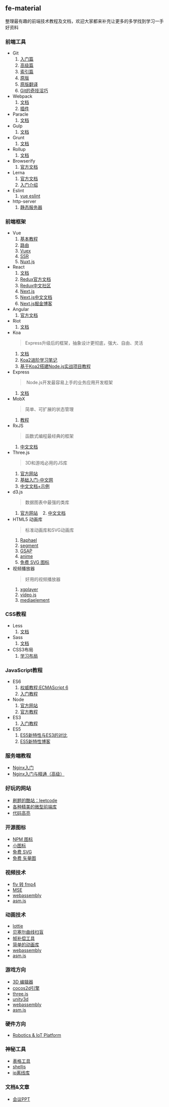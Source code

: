 ## fe-material

整理最有趣的前端技术教程及文档，欢迎大家都来补充让更多的多学找到学习一手好资料


### 前端工具
  - Git
    1. [入门篇](https://backlog.com/git-tutorial/cn/intro/intro1_1.html)
    2. [高级篇](https://backlog.com/git-tutorial/cn/stepup/stepup1_1.html)
    3. [索引篇](https://backlog.com/git-tutorial/cn/reference/)
    4. [原版](https://www.atlassian.com/git/tutorials/merging-vs-rebasing)
    5. [原版翻译](https://github.com/geeeeeeeeek/git-recipes/wiki/1.1-%E6%9E%9C%E5%A3%B3%E4%B8%AD%E7%9A%84-Git)
    6. [Git的奇技淫巧](https://github.com/cucygh/git-tips)
  - Webpack
    1. [文档](https://doc.webpack-china.org/concepts/)
    2. [插件](https://doc.webpack-china.org/plugins/)
  - Paracle
    1. [文档](https://parceljs.org/)
  - Gulp
    1. [文档](https://www.gulpjs.com.cn/)
  - Grunt
    1. [文档](http://www.gruntjs.net/)
  - Rollup
    1. [文档](http://www.rollupjs.com/)
  - Browserify
    1. [官方文档](http://browserify.org/)
  - Lerna
    1. [官方文档](https://github.com/lerna/lerna)
    2. [入门介绍](https://www.jianshu.com/p/63ec67445b0f)
  - Eslint
    1. [vue eslint](https://mysticatea.github.io/vue-eslint-demo/)
  - http-server
    1. [静态服务器](https://www.npmjs.com/package/http-server)
### 前端框架
  - Vue
    1. [基本教程](https://cn.vuejs.org/)
    2. [路由](https://router.vuejs.org/)
    3. [Vuex](https://vuex.vuejs.org/)
    4. [SSR](https://ssr.vuejs.org/)
    5. [Nuxt.js](https://zh.nuxtjs.org/)
  - React
    1. [文档](https://doc.react-china.org/)
    2. [Redux官方文档](http://cn.redux.js.org/)
    3. [Redux中文社区](http://www.redux.org.cn/)
    4. [Next.js](https://zeit.co/blog/next4)
    5. [Next.js中文文档](http://nextjs.frontendx.cn/docs)
    6. [Next.js掘金博客](https://juejin.im/entry/59791d8f6fb9a03c391b557e)
  - Angular
    1. [官方文档](https://angular.cn/)
  - Riot
    1. [文档](http://riotjs.com/v2/zh/)
  - Koa
    > Express升级后的框架，抽象设计更彻底，强大、自由、灵活
    1. [文档](https://koa.bootcss.com/)
    2. [Koa2进阶学习笔记](https://chenshenhai.github.io/koa2-note/)
    3. [基于Koa2搭建Node.js实战项目教程](https://github.com/ikcamp/koa2-tutorial)
  - Express
    >  Node.js开发最容易上手的业务应用开发框架
    1. [文档](http://expressjs.com/zh-cn/)
  - MobX
    > 简单、可扩展的状态管理
    1. [教程](http://cn.mobx.js.org/)
  - RxJS
    > 函数式编程最经典的框架
    1. [中文文档](http://cn.rx.js.org/)
  - Three.js
    > 3D和游戏必用的JS库
    1. [官方网站](https://threejs.org/)
    2. [基础入门-中文网](http://www.hewebgl.com/article/articledir/1)
    3. [中文文档+示例](https://teakki.com/p/58a3ef1bf0d40775548c908f)
  - d3.js
    > 数据图表中最强的类库
    1. [官方网站](https://d3js.org/)
    2. [中文文档](https://github.com/xswei/d3js_doc)
  - HTML5 动画库
    > 标准动画库和SVG动画库
    1. [Raphael](http://dmitrybaranovskiy.github.io/raphael/)
    2. [segment](http://lmgonzalves.github.io/segment/)
    3. [GSAP](https://greensock.com/gsap)
    4. [anime](http://animejs.com/)
    5. [免费 SVG 图标](https://icomoon.io)
  - 视频播放器
    > 好用的视频播放器
    1. [xgplayer](https://github.com/bytedance/xgplayer)
    2. [video.js](https://github.com/videojs/video.js)
    3. [mediaelement](https://github.com/mediaelement/mediaelement)
    
### CSS教程
  - Less
    1. [文档](http://less.bootcss.com/)
  - Sass
    1. [文档](http://sass.bootcss.com/docs/sass-reference/)
  - CSS3布局
    1. [学习布局](http://zh.learnlayout.com/)

### JavaScript教程
  - ES6
    1. [权威教程:ECMAScript 6](http://es6-features.org/#Constants)
    2. [入门教程](http://es6.ruanyifeng.com/)
  - Node
    1. [官方网站](http://nodejs.cn/)
    2. [官方教程](http://nodejs.cn/api/)
  - ES3
    1. [入门教程](http://www.runoob.com/js/js-tutorial.html)
  - ES5
    1. [ES5新特性与ES3的对比](http://www.hahack.com/wiki/javascript-es5.html#es5-%E7%9A%84%E6%96%B0%E7%89%B9%E6%80%A7)
    2. [ES5新特性博客](http://pij.robinqu.me/JavaScript_Core/ECMAScript/es5.html)

### 服务端教程
  - [Nginx入门](http://cnt1992.xyz/2016/03/18/simple-intro-to-nginx/)
  - [Nginx入门与精通（高级）](http://tengine.taobao.org/book/#)

### 好玩的网站
  - [刷题的酷站：leetcode](https://leetcode.com/)
  - [各种精美的微型前端库](http://microjs.com/)
  - [代码高亮](https://c7sky.com/syntax-highlighting-with-prismjs.html)

### 开源图标
  - [NPM 图标](https://nodei.co/)
  - [小图标](https://shields.io/)
  - [免费 SVG](https://icomoon.io/app/#/select)
  - [免费 矢量图](http://www.iconfont.cn/)

### 视频技术
  - [ flv 转 fmp4 ](https://blog.csdn.net/g332065255/article/details/71158863)
  - [ MSE ](https://www.w3.org/TR/media-source/)
  - [ webassembly ](https://webassembly.org/)
  - [asm.js](http://asmjs.org/)

### 动画技术
  - [lottie](http://airbnb.io/lottie/)
  - [贝塞尔曲线扫盲](http://www.html-js.com/article/1628)
  - [帧补偿工具](https://gka.js.org/#/?id=%E5%AE%89%E8%A3%85)
  - [简单的动画库](http://dynamicsjs.com/)
  - [webassembly](https://webassembly.org/)
  - [asm.js](http://asmjs.org/)

### 游戏方向
  - [3D 编辑器](https://docs.blender.org/manual/zh-hans/dev/getting_started/index.html)
  - [cocos2d引擎](http://www.cocos.com/docs/native/)
  - [three.js](https://threejs.org/)
  - [unity3d](https://unity3d.com/cn)
  - [webassembly](https://webassembly.org/)
  - [asm.js](http://asmjs.org/)
### 硬件方向
  - [Robotics & IoT Platform](http://johnny-five.io/)
### 神秘工具
  - [表格工具](https://help.gnome.org/users/gnumeric/stable/gnumeric.html#chapter-welcome)
  - [shelljs](https://github.com/shelljs/shelljs)
  - [ip离线库](https://www.ipip.net/)
### 文档&文章
  - [会议PPT](https://myslide.cn/)